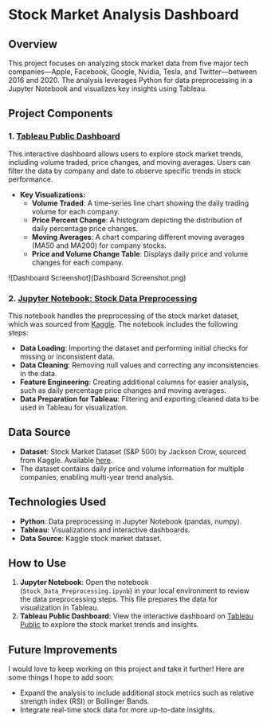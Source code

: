 # Stock Market Analysis Dashboard

## Overview
This project focuses on analyzing stock market data from five major tech companies—Apple, Facebook, Google, Nvidia, Tesla, and Twitter—between 2016 and 2020. The analysis leverages Python for data preprocessing in a Jupyter Notebook and visualizes key insights using Tableau.

## Project Components

### 1. [Tableau Public Dashboard](<[Your Tableau Public Link Here](https://public.tableau.com/views/Dashboard_17246876197530/Dashboard1?:language=en-GB&:sid=&:redirect=auth&:display_count=n&:origin=viz_share_link)>)
This interactive dashboard allows users to explore stock market trends, including volume traded, price changes, and moving averages. Users can filter the data by company and date to observe specific trends in stock performance.

- **Key Visualizations:**
  - **Volume Traded**: A time-series line chart showing the daily trading volume for each company.
  - **Price Percent Change**: A histogram depicting the distribution of daily percentage price changes.
  - **Moving Averages**: A chart comparing different moving averages (MA50 and MA200) for company stocks.
  - **Price and Volume Change Table**: Displays daily price and volume changes for each company.

![Dashboard Screenshot](Dashboard Screenshot.png)

### 2. [Jupyter Notebook: Stock Data Preprocessing](Stock_Data_Preprocessing.ipynb)
This notebook handles the preprocessing of the stock market dataset, which was sourced from [Kaggle](https://www.kaggle.com/datasets/jacksoncrow/stock-market-dataset). The notebook includes the following steps:
  
- **Data Loading**: Importing the dataset and performing initial checks for missing or inconsistent data.
- **Data Cleaning**: Removing null values and correcting any inconsistencies in the data.
- **Feature Engineering**: Creating additional columns for easier analysis, such as daily percentage price changes and moving averages.
- **Data Preparation for Tableau**: Filtering and exporting cleaned data to be used in Tableau for visualization.

## Data Source
- **Dataset**: Stock Market Dataset (S&P 500) by Jackson Crow, sourced from Kaggle. Available [here](https://www.kaggle.com/datasets/jacksoncrow/stock-market-dataset).
- The dataset contains daily price and volume information for multiple companies, enabling multi-year trend analysis.

## Technologies Used
- **Python**: Data preprocessing in Jupyter Notebook (pandas, numpy).
- **Tableau**: Visualizations and interactive dashboards.
- **Data Source**: Kaggle stock market dataset.

## How to Use
1. **Jupyter Notebook**: Open the notebook (`Stock_Data_Preprocessing.ipynb`) in your local environment to review the data preprocessing steps. This file prepares the data for visualization in Tableau.
2. **Tableau Public Dashboard**: View the interactive dashboard on [Tableau Public](<(https://public.tableau.com/views/Dashboard_17246876197530/Dashboard1?:language=en-GB&:sid=&:redirect=auth&:display_count=n&:origin=viz_share_link)>) to explore the stock market trends and insights.

## Future Improvements
I would love to keep working on this project and take it further! Here are some things I hope to add soon:
- Expand the analysis to include additional stock metrics such as relative strength index (RSI) or Bollinger Bands.
- Integrate real-time stock data for more up-to-date insights.
